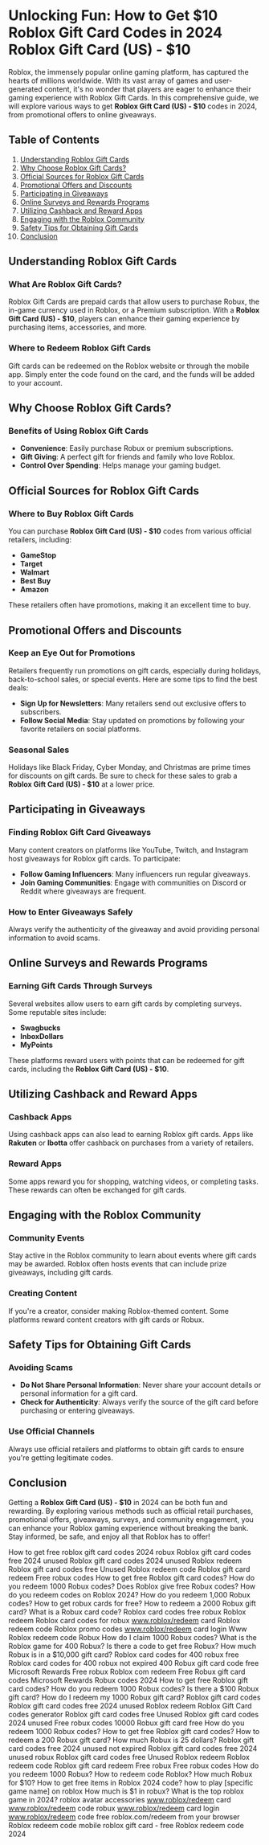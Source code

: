 # Unlocking Fun: How to Get $10 Roblox Gift Card Codes in 2024 Roblox Gift Card (US) - $10

Roblox, the immensely popular online gaming platform, has captured the hearts of millions worldwide. With its vast array of games and user-generated content, it's no wonder that players are eager to enhance their gaming experience with Roblox Gift Cards. In this comprehensive guide, we will explore various ways to get **Roblox Gift Card (US) - $10** codes in 2024, from promotional offers to online giveaways. 

## Table of Contents

1. [Understanding Roblox Gift Cards](#understanding-roblox-gift-cards)
2. [Why Choose Roblox Gift Cards?](#why-choose-roblox-gift-cards)
3. [Official Sources for Roblox Gift Cards](#official-sources-for-roblox-gift-cards)
4. [Promotional Offers and Discounts](#promotional-offers-and-discounts)
5. [Participating in Giveaways](#participating-in-giveaways)
6. [Online Surveys and Rewards Programs](#online-surveys-and-rewards-programs)
7. [Utilizing Cashback and Reward Apps](#utilizing-cashback-and-reward-apps)
8. [Engaging with the Roblox Community](#engaging-with-the-roblox-community)
9. [Safety Tips for Obtaining Gift Cards](#safety-tips-for-obtaining-gift-cards)
10. [Conclusion](#conclusion)

## Understanding Roblox Gift Cards

### What Are Roblox Gift Cards?

Roblox Gift Cards are prepaid cards that allow users to purchase Robux, the in-game currency used in Roblox, or a Premium subscription. With a **Roblox Gift Card (US) - $10**, players can enhance their gaming experience by purchasing items, accessories, and more.

### Where to Redeem Roblox Gift Cards

Gift cards can be redeemed on the Roblox website or through the mobile app. Simply enter the code found on the card, and the funds will be added to your account.

## Why Choose Roblox Gift Cards?

### Benefits of Using Roblox Gift Cards

- **Convenience**: Easily purchase Robux or premium subscriptions.
- **Gift Giving**: A perfect gift for friends and family who love Roblox.
- **Control Over Spending**: Helps manage your gaming budget.

## Official Sources for Roblox Gift Cards

### Where to Buy Roblox Gift Cards

You can purchase **Roblox Gift Card (US) - $10** codes from various official retailers, including:

- **GameStop**
- **Target**
- **Walmart**
- **Best Buy**
- **Amazon**

These retailers often have promotions, making it an excellent time to buy.

## Promotional Offers and Discounts

### Keep an Eye Out for Promotions

Retailers frequently run promotions on gift cards, especially during holidays, back-to-school sales, or special events. Here are some tips to find the best deals:

- **Sign Up for Newsletters**: Many retailers send out exclusive offers to subscribers.
- **Follow Social Media**: Stay updated on promotions by following your favorite retailers on social platforms.
  
### Seasonal Sales

Holidays like Black Friday, Cyber Monday, and Christmas are prime times for discounts on gift cards. Be sure to check for these sales to grab a **Roblox Gift Card (US) - $10** at a lower price.

## Participating in Giveaways

### Finding Roblox Gift Card Giveaways

Many content creators on platforms like YouTube, Twitch, and Instagram host giveaways for Roblox gift cards. To participate:

- **Follow Gaming Influencers**: Many influencers run regular giveaways.
- **Join Gaming Communities**: Engage with communities on Discord or Reddit where giveaways are frequent.

### How to Enter Giveaways Safely

Always verify the authenticity of the giveaway and avoid providing personal information to avoid scams.

## Online Surveys and Rewards Programs

### Earning Gift Cards Through Surveys

Several websites allow users to earn gift cards by completing surveys. Some reputable sites include:

- **Swagbucks**
- **InboxDollars**
- **MyPoints**

These platforms reward users with points that can be redeemed for gift cards, including the **Roblox Gift Card (US) - $10**.

## Utilizing Cashback and Reward Apps

### Cashback Apps

Using cashback apps can also lead to earning Roblox gift cards. Apps like **Rakuten** or **Ibotta** offer cashback on purchases from a variety of retailers. 

### Reward Apps

Some apps reward you for shopping, watching videos, or completing tasks. These rewards can often be exchanged for gift cards.

## Engaging with the Roblox Community

### Community Events

Stay active in the Roblox community to learn about events where gift cards may be awarded. Roblox often hosts events that can include prize giveaways, including gift cards.

### Creating Content

If you're a creator, consider making Roblox-themed content. Some platforms reward content creators with gift cards or Robux.

## Safety Tips for Obtaining Gift Cards

### Avoiding Scams

- **Do Not Share Personal Information**: Never share your account details or personal information for a gift card.
- **Check for Authenticity**: Always verify the source of the gift card before purchasing or entering giveaways.

### Use Official Channels

Always use official retailers and platforms to obtain gift cards to ensure you're getting legitimate codes.

## Conclusion

Getting a **Roblox Gift Card (US) - $10** in 2024 can be both fun and rewarding. By exploring various methods such as official retail purchases, promotional offers, giveaways, surveys, and community engagement, you can enhance your Roblox gaming experience without breaking the bank. Stay informed, be safe, and enjoy all that Roblox has to offer!

How to get free roblox gift card codes 2024 robux Roblox gift card codes free 2024 unused Roblox gift card codes 2024 unused Roblox redeem Roblox gift card codes free Unused Roblox redeem code Roblox gift card redeem Free robux codes How to get free Roblox gift card codes? How do you redeem 1000 Robux codes? Does Roblox give free Robux codes? How do you redeem codes on Roblox 2024? How do you redeem 1,000 Robux codes? How to get robux cards for free? How to redeem a 2000 Robux gift card? What is a Robux card code? Roblox card codes free robux Roblox redeem Roblox card codes for robux www.roblox/redeem card Roblox redeem code Roblox promo codes www.roblox/redeem card login Www Roblox redeem code Robux How do I claim 1000 Robux codes? What is the Roblox game for 400 Robux? Is there a code to get free Robux? How much Robux is in a $10,000 gift card? Roblox card codes for 400 robux free Roblox card codes for 400 robux not expired 400 Robux gift card code free Microsoft Rewards Free robux Roblox com redeem Free Robux gift card codes Microsoft Rewards Robux codes 2024 How to get free Roblox gift card codes? How do you redeem 1000 Robux codes? Is there a $100 Robux gift card? How do I redeem my 1000 Robux gift card? Roblox gift card codes Roblox gift card codes free 2024 unused Roblox redeem Roblox Gift Card codes generator Roblox gift card codes free Unused Roblox gift card codes 2024 unused Free robux codes 10000 Robux gift card free How do you redeem 1000 Robux codes? How to get free Roblox gift card codes? How to redeem a 200 Robux gift card? How much Robux is 25 dollars? Roblox gift card codes free 2024 unused not expired Roblox gift card codes free 2024 unused robux Roblox gift card codes free Unused Roblox redeem Roblox redeem code Roblox gift card redeem Free robux Free robux codes How do you redeem 1000 Robux? How to redeem code Roblox? How much Robux for $10? How to get free items in Roblox 2024 code? how to play [specific game name] on roblox How much is $1 in robux? What is the top roblox game in 2024? roblox avatar accessories www.roblox/redeem card www.roblox/redeem code robux www.roblox/redeem card login www.roblox/redeem code free roblox.com/redeem from your browser Roblox redeem code mobile roblox gift card - free Roblox redeem code 2024

